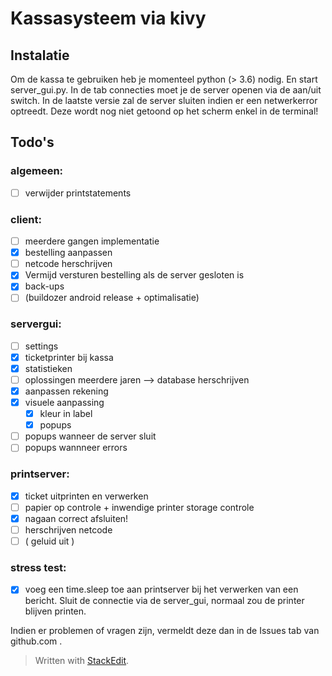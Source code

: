 # Kassasysteem via kivy
## Instalatie
Om de kassa te gebruiken heb je momenteel python (> 3.6) nodig. En start server_gui.py. In de tab connecties moet je de server openen via de aan/uit switch. In de laatste versie zal de server sluiten indien er een netwerkerror optreedt. Deze wordt nog niet getoond op het scherm enkel in de terminal!

## Todo's
### algemeen:
 - [ ] verwijder printstatements
 ### client:
 - [ ] meerdere gangen implementatie
 - [x] bestelling aanpassen
 - [ ] netcode herschrijven
 - [x] Vermijd versturen bestelling als de server gesloten is
 - [x] back-ups
 - [ ] (buildozer android release + optimalisatie)
 ### servergui:
 - [ ] settings
 - [x] ticketprinter bij kassa
 - [x] statistieken
 - [ ] oplossingen meerdere jaren --> database herschrijven
 - [x] aanpassen rekening
 - [x] visuele aanpassing
	 - [x] kleur in label
	 - [x] popups 
- [ ] popups wanneer de server sluit
- [ ] popups wannneer errors
 ### printserver:
 - [x] ticket uitprinten en verwerken
 - [ ] papier op controle + inwendige printer storage controle
 - [x] nagaan correct afsluiten!
 - [ ] herschrijven netcode
 - [ ] ( geluid uit )
 
 ### stress test:
 - [x] voeg een time.sleep toe aan printserver bij het verwerken van een bericht. Sluit de connectie via de server_gui, normaal zou de printer blijven printen.

Indien er problemen of vragen zijn, vermeldt deze dan in de Issues tab van github.com .
 

> Written with [StackEdit](https://stackedit.io/).

